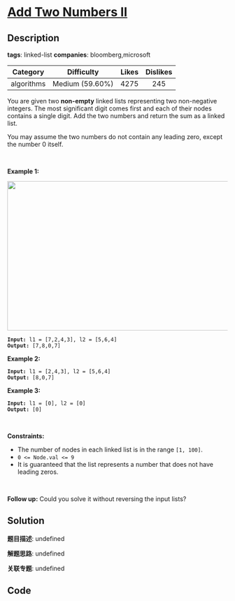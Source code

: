 # [Add Two Numbers II](https://leetcode.com/problems/add-two-numbers-ii/description/)

## Description

**tags**: linked-list
**companies**: bloomberg,microsoft

| Category | Difficulty | Likes | Dislikes |
| :------: | :--------: | :---: | :------: |
| algorithms | Medium (59.60%) | 4275 | 245 |

<p>You are given two <strong>non-empty</strong> linked lists representing two non-negative integers. The most significant digit comes first and each of their nodes contains a single digit. Add the two numbers and return the sum as a linked list.</p>

<p>You may assume the two numbers do not contain any leading zero, except the number 0 itself.</p>

<p>&nbsp;</p>
<p><strong class="example">Example 1:</strong></p>
<img alt="" src="https://assets.leetcode.com/uploads/2021/04/09/sumii-linked-list.jpg" style="width: 523px; height: 342px;" />
<pre><code><strong>Input:</strong> l1 = [7,2,4,3], l2 = [5,6,4]
<strong>Output:</strong> [7,8,0,7]</code></pre>

<p><strong class="example">Example 2:</strong></p>

<pre><code><strong>Input:</strong> l1 = [2,4,3], l2 = [5,6,4]
<strong>Output:</strong> [8,0,7]</code></pre>

<p><strong class="example">Example 3:</strong></p>

<pre><code><strong>Input:</strong> l1 = [0], l2 = [0]
<strong>Output:</strong> [0]</code></pre>

<p>&nbsp;</p>
<p><strong>Constraints:</strong></p>

<ul>
	<li>The number of nodes in each linked list is in the range <code>[1, 100]</code>.</li>
	<li><code>0 &lt;= Node.val &lt;= 9</code></li>
	<li>It is guaranteed that the list represents a number that does not have leading zeros.</li>
</ul>

<p>&nbsp;</p>
<p><strong>Follow up:</strong>&nbsp;Could you solve it without reversing the input lists?</p>



## Solution

**题目描述**: undefined

**解题思路**: undefined

**关联专题**: undefined

## Code